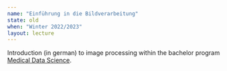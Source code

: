 ```yaml
---
name: "Einführung in die Bildverarbeitung"
state: old
when: "Winter 2022/2023"
layout: lecture
---
```


Introduction (in german) to image processing within the bachelor program [Medical Data Science](https://www.fmi.uni-jena.de/mds).
